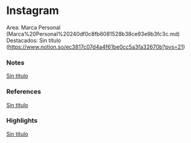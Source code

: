 # Instagram

Area: Marca Personal (Marca%20Personal%20240df0c8fb6081528b38ce93e9b3fc3c.md)
Destacados: Sin título (https://www.notion.so/ec3817c07d4a4f61be0cc5a3fa32670b?pvs=21)

### Notes

[Sin título](Sin%20ti%CC%81tulo%20240df0c8fb6081dc8152c68d66c1eead.csv)

### References

[Sin título](Sin%20ti%CC%81tulo%20240df0c8fb6081dbbdf1d888d85eded0.csv)

### Highlights

[Sin título](Sin%20ti%CC%81tulo%20240df0c8fb608133a25dfe1bbb81d052.csv)